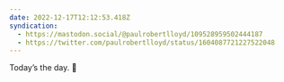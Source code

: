 ```yaml
---
date: 2022-12-17T12:12:53.418Z
syndication:
  - https://mastodon.social/@paulrobertlloyd/109528959502444187
  - https://twitter.com/paulrobertlloyd/status/1604087721227522048
---
```


Today’s the day. 😬
